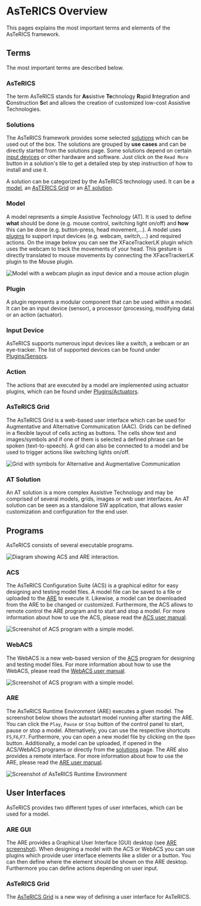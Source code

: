 # AsTeRICS Overview

This pages explains the most important terms and elements of the AsTeRICS framework.

## Terms

The most important terms are described below.

### AsTeRICS

The term AsTeRICS stands for **As**sistive **Te**chnology **R**apid **I**ntegration and **C**onstruction **S**et and allows the creation of customized low-cost Assistive Technologies.

### Solutions

The AsTeRICS framework provides some selected [solutions](/solutions/) which can be used out of the box. The solutions are grouped by **use cases** and can be directly started from the solutions page. Some solutions depend on certain [input devices](#input-device) or other hardware and software. Just click on the ```Read More``` button in a solution's tile to get a detailed step by step instruction of how to install and use it.

A solution can be categorized by the AsTeRICS technology used. It can be a [model](#model), an [AsTERICS Grid](#asterics-grid) or an [AT solution](#at-solution).

### Model

A model represents a simple Assistive Technology (AT). It is used to define **what** should be done (e.g. mouse control, switching light on/off) and **how** this can be done (e.g. button-press, head movement,...). A model uses [plugins](#plugin) to support input devices (e.g. webcam, switch,...) and required actions. On the image below you can see the XFaceTrackerLK plugin which uses the webcam to track the movements of your head. This gesture is directly translated to mouse movements by connecting the XFaceTrackerLK plugin to the Mouse plugin.

![Model with a webcam plugin as input device and a mouse action plugin](./img/simple-model-labelled.png)

### Plugin

A plugin represents a modular component that can be used within a model.
It can be an input device (sensor), a processor (processing, modifying data) or an action (actuator).

### Input Device

AsTeRICS supports numerous input devices like a switch, a webcam or an eye-tracker. The list of supported devices can be found under [Plugins/Sensors](/plugins/).

### Action

The actions that are executed by a model are implemented using actuator plugins, which can be found under [Plugins/Actuators](/plugins/).

### AsTeRICS Grid

The AsTeRICS Grid is a web-based user interface which can be used for Augmentative and Alternative Communication (AAC). Grids can be defined in a flexible layout of cells acting as buttons. The cells show text and images/symbols and if one of them is selected a defined phrase can be spoken (text-to-speech). A grid can also be connected to a model and be used to trigger actions like switching lights on/off.

![Grid with symbols for Alternative and Augmentative Communication](/assets/img/AsTeRICS-Ergo_Grid_en-1-768x592.jpg)

### AT Solution

An AT solution is a more complex Assistive Technology and may be comprised of several models, grids, images or web user interfaces. An AT solution can be seen as a standalone SW application, that allows easier customization and configuration for the end user.

## Programs

AsTeRICS consists of several executable programs.

![Diagram showing ACS and ARE interaction.](./img/asterics-program-overview.svg)

### ACS

The AsTeRICS Configuration Suite (ACS) is a graphical editor for easy designing and testing model files. A model file can be saved to a file or uploaded to the [ARE](#are) to execute it. Likewise, a model can be downloaded from the ARE to be changed or customized. Furthermore, the ACS allows to remote control the ARE program and to start and stop a model. For more information about how to use the ACS, please read the [ACS user manual](/manuals/ACS/).

![Screenshot of ACS program with a simple model.](../../customize/img/quickstart11.png)

### WebACS

The WebACS is a new web-based version of the [ACS](#acs) program for designing and testing model files. For more information about how to use the WebACS, please read the [WebACS user manual](/manuals/WebACS/).

![Screenshot of ACS program with a simple model.](./img/web-acs-empty.png)

### ARE

The AsTeRICS Runtime Environment (ARE) executes a given model. The screenshot below shows the autostart model running after starting the ARE. You can click the ```Play```, ```Pause``` or ```Stop``` button of the control panel to start, pause or stop a model. Alternatively, you can use the respective shortcuts ```F5```,```F6```,```F7```. Furthermore, you can open a new model file by clicking on the ```Open``` button. Additionally, a model can be uploaded, if opened in the ACS/WebACS programs or directly from the [solutions](/solutions/) page. The ARE also provides a remote interface. For more information about how to use the ARE, please read the [ARE user manual](/manuals/ARE/).

![Screenshot of AsTeRICS Runtime Environment](./img/ARE-startscreen.png)

## User Interfaces

AsTeRICS provides two different types of user interfaces, which can be used for a model.

### ARE GUI

The ARE provides a Graphical User Interface (GUI) desktop (see [ARE screenshot](#are)). When designing a model with the ACS or WebACS you can use plugins which provide user interface elements like a slider or a button. You can then define where the element should be shown on the ARE desktop. Furthermore you can define actions depending on user input.

### AsTeRICS Grid

The [AsTeRICS Grid](#asterics-grid) is a new way of defining a user interface for AsTeRICS.
